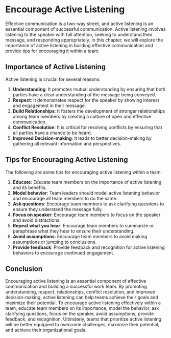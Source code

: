 # Encourage Active Listening

Effective communication is a two-way street, and active listening is an essential component of successful communication. Active listening involves listening to the speaker with full attention, seeking to understand their message, and responding appropriately. In this chapter, we will explore the importance of active listening in building effective communication and provide tips for encouraging it within a team.

## Importance of Active Listening

Active listening is crucial for several reasons:

1. **Understanding**: It promotes mutual understanding by ensuring that both parties have a clear understanding of the message being conveyed.
2. **Respect**: It demonstrates respect for the speaker by showing interest and engagement in their message.
3. **Build Relationships**: It fosters the development of stronger relationships among team members by creating a culture of open and effective communication.
4. **Conflict Resolution**: It is critical for resolving conflicts by ensuring that all parties have a chance to be heard.
5. **Improved Decision-making**: It leads to better decision-making by gathering all relevant information and perspectives.

## Tips for Encouraging Active Listening

The following are some tips for encouraging active listening within a team:

1. **Educate**: Educate team members on the importance of active listening and its benefits.
2. **Model behavior**: Team leaders should model active listening behavior and encourage all team members to do the same.
3. **Ask questions**: Encourage team members to ask clarifying questions to ensure they understand the message fully.
4. **Focus on speaker**: Encourage team members to focus on the speaker and avoid distractions.
5. **Repeat what you hear**: Encourage team members to summarize or paraphrase what they hear to ensure their understanding.
6. **Avoid assumptions**: Encourage team members to avoid making assumptions or jumping to conclusions.
7. **Provide feedback**: Provide feedback and recognition for active listening behaviors to encourage continued engagement.

## Conclusion

Encouraging active listening is an essential component of effective communication and building a successful work team. By promoting understanding, respect, relationships, conflict resolution, and improved decision-making, active listening can help teams achieve their goals and maximize their potential. To encourage active listening effectively within a team, educate team members on its importance, model the behavior, ask clarifying questions, focus on the speaker, avoid assumptions, provide feedback, and recognition. Ultimately, teams that prioritize active listening will be better equipped to overcome challenges, maximize their potential, and achieve their organizational goals.
